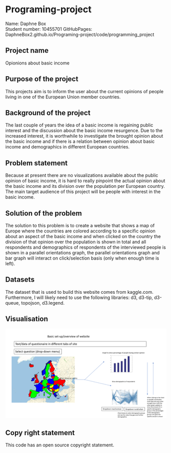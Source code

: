 # Programing-project
Name: Daphne Box  
Student number: 10455701
GitHubPages: DaphneBox2.github.io/Programing-project/code/programming_project

## Project name
Opionions about basic income

## Purpose of the project
This projects aim is to inform the user about the current opinions of people living in one of the European Union member countries.

## Background of the project
The last couple of years the idea of a basic income is regaining public interest and the discussion about the basic income resurgence.
Due to the increased interest, it is worthwhile to investigate the brought opinion about the basic income and if there is a relation between opinion about basic income and demographics in different European countries.

## Problem statement
Because at present there are no visualizations available about the public opinion of basic income, it is hard to really pinpoint the actual opinion about the basic income and its division over the population per European country. The main target audience of this project will be people with interest in the basic income. 

## Solution of the problem
The solution to this problem is to create a website that shows a map of Europe where the countries are colored according to a specific opinion about an aspect of the basic income and when clicked on the country the division of that opinion over the population is shown in total and all respondents and demographics of respondents of the interviewed people is shown in a parallel orientations graph, the parallel orientations graph and bar graph will interact on click/selection basis (only when enough time is left).

## Datasets
The dataset that is used to build this website comes from kaggle.com.
Furthermore, I will likely need to use the following libraries: d3, d3-tip, d3-queue, topojson, d3.legend.  

## Visualisation
![](doc/basic_idea_webpage2.png)

## Copy right statement
This code has an open source copyright statement.

